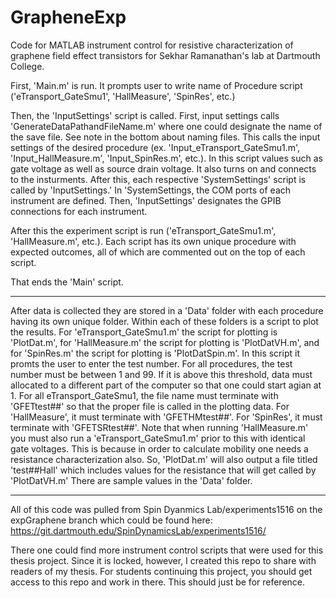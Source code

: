 # GrapheneExp
Code for MATLAB instrument control for resistive characterization of graphene field effect transistors for Sekhar Ramanathan's lab at Dartmouth College.

First, 'Main.m' is run. It prompts user to write name of Procedure script ('eTransport_GateSmu1', 'HallMeasure', 'SpinRes', etc.)

Then, the 'InputSettings' script is called. First, input settings calls 'GenerateDataPathandFileName.m' where one could designate the name of the save file. See note in the bottom about naming files. This calls the input settings of the desired procedure (ex. 'Input_eTransport_GateSmu1.m', 'Input_HallMeasure.m', 'Input_SpinRes.m', etc.). In this script values such as gate voltage as well as source drain voltage. It also turns on and connects to the insturments. After this, each respective 'SystemSettings' script is called by 'InputSettings.' In 'SystemSettings, the COM ports of each instrument are defined. Then, 'InputSettings' designates the GPIB connections for each instrument.

After this the experiment script is run ('eTransport_GateSmu1.m', 'HallMeasure.m', etc.). Each script has its own unique procedure with expected outcomes, all of which are commented out on the top of each script.

That ends the 'Main' script.

-------
After data is collected they are stored in a 'Data' folder with each procedure having its own unique folder. Within each of these folders is a script to plot the results. For 'eTransport_GateSmu1.m' the script for plotting is 'PlotDat.m', for 'HallMeasure.m' the script for plotting is 'PlotDatVH.m', and for 'SpinRes.m' the script for plotting is 'PlotDatSpin.m'. In this script it promts the user to enter the test number. For all procedures, the test number must be between 1 and 99. If it is above this threshold, data must allocated to a different part of the computer so that one could start agian at 1. For all eTransport_GateSmu1, the file name must terminate with 'GFETtest##' so that the proper file is called in the plotting data. For 'HallMeasure', it must terminate with 'GFETHMtest##'. For 'SpinRes', it must terminate with 'GFETSRtest##'. Note that when running 'HallMeasure.m' you must also run a 'eTransport_GateSmu1.m' prior to this with identical gate voltages. This is because in order to calculate mobility one needs a resistance characterization also. So, 'PlotDat.m' will also output a file titled 'test##Hall' which includes values for the resistance that will get called by 'PlotDatVH.m' There are sample values in the 'Data' folder.

-------
All of this code was pulled from Spin Dyanmics Lab/experiments1516 on the expGraphene branch which could be found here: https://git.dartmouth.edu/SpinDynamicsLab/experiments1516/

There one could find more instrument control scripts that were used for this thesis project. Since it is locked, however, I created this repo to share with readers of my thesis. For students continuing this project, you should get access to this repo and work in there. This should just be for reference.
